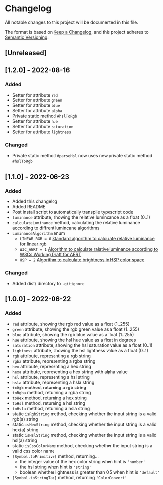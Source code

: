 # Changelog
All notable changes to this project will be documented in this file.

The format is based on [Keep a Changelog](https://keepachangelog.com/en/1.0.0/),
and this project adheres to [Semantic Versioning](https://semver.org/spec/v2.0.0.html).

## [Unreleased]

## [1.2.0] - 2022-08-16
### Added
- Setter for attribute `red`
- Setter for attribute `green`
- Setter for attribute `blue`
- Setter for attribute `alpha`
- Private static method `#hslToRgb`
- Setter for attribute `hue`
- Setter for attribute `saturation`
- Setter for attribute `lightness`

### Changed
- Private static method `#parseHsl` now uses new private static method `#hslToRgb`

## [1.1.0] - 2022-06-23
### Added
- Added this changelog
- Added README
- Post install script to automatically transpile typescript code
- `luminance` attribute, showing the relative lumincance as a float (0..1)
- `calculateLuminance` method, calculating the relative luminance according to diffrent lumincane algorithms
- `LuminanceAlgorithm` enum
  - `LINEAR_RGB = 0` [Standard algorithm to calculate relative luminance for linear rgb](https://en.wikipedia.org/wiki/Relative_luminance#Relative_luminance_and_%22gamma_encoded%22_colorspaces)
  - `W3C_AERT = 1` [Algorithm to calculate ralative luminance according to W3Cs Working Draft for AERT](https://www.w3.org/TR/AERT/#color-contrast)
  - `HSP = 2` [Algorithm to calculate brightness in HSP color space](https://alienryderflex.com/hsp.html)

### Changed
- Added dist/ directory to `.gitignore`

## [1.0.0] - 2022-06-22
### Added
- `red` attribute, showing the rgb red value as a float (1..255)
- `green` attribute, showing the rgb green value as a float (1..255)
- `blue` attribute, showing the rgb blue value as a float (1..255)
- `hue` attribute, showing the hsl hue value as a float in degrees
- `saturation` attribute, showing the hsl saturation value as a float (0..1)
- `lightness` attribute, showing the hsl lightness value as a float (0..1)
- `rgb` attribute, representing a rgb string
- `rgba` attribute, representing a rgba string
- `hex` attribute, representing a hex string
- `hexa` attribute, representing a hex string with alpha value
- `hsl` attribute, representing a hsl string
- `hsla` attribute, representing a hsla string
- `toRgb` method, returning a rgb string
- `toRgba` method, returning a rgba string
- `toHex` method, returning a hex string
- `toHsl` method, returning a hsl string
- `toHsla` method, returning a hsla string
- static `isRgbString` method, checking whether the input string is a valid rgb(a) string
- static `isHexString` method, checking whether the input string is a valid hex(a) string
- static `isHslString` method, checking whether the input string is a valid hsl(a) string
- static `isCssColorName` method, checking whether the input string is a valid css color name
- `[Symbol.toPrimitive]` method, returning…
  - the integer value of the hex color string when hint is `'number'`
  - the hsl string when hint is `'string'`
  - boolean whether lightness is greater than 0.5 when hint is `'default'`
- `[Symbol.toStringTag]` method, returning `'ColorConvert'`


